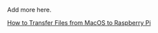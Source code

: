 Add more here.

[How to Transfer Files from MacOS to Raspberry Pi](raspberry-pi-related/Transfer%Files%From%MACOS%to%Raspi.md)
